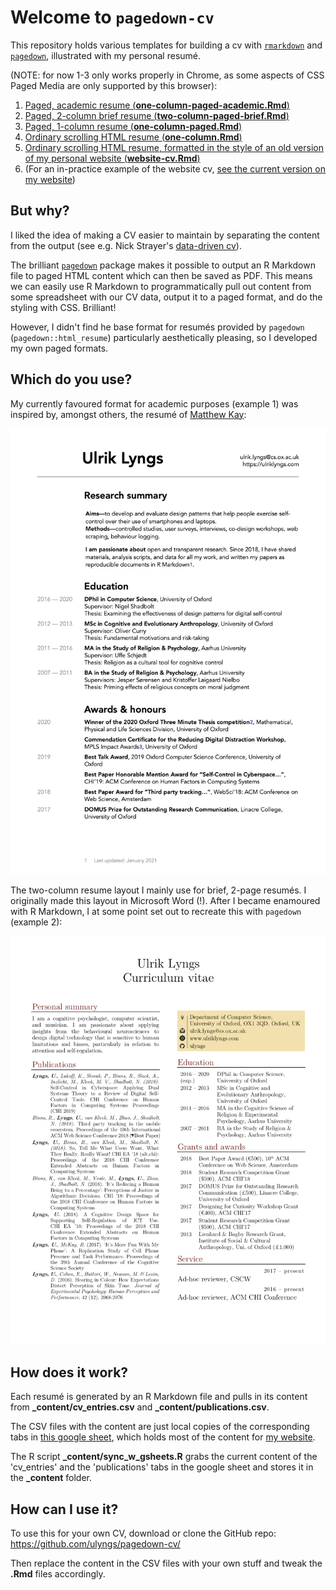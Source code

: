 # Welcome to `pagedown-cv`
This repository holds various templates for building a cv with [`rmarkdown`](https://rmarkdown.rstudio.com) and [`pagedown`](https://github.com/rstudio/pagedown), illustrated with my personal resumé.

(NOTE: for now 1-3 only works properly in Chrome, as some aspects of CSS Paged Media are only supported by this browser):

1. [Paged, academic resume (**one-column-paged-academic.Rmd**)](one-column-paged-academic.html)
1. [Paged, 2-column brief resume (**two-column-paged-brief.Rmd**)](two-column-paged-brief.html)
1. [Paged, 1-column resume (**one-column-paged.Rmd**)](one-column-paged.html)
1. [Ordinary scrolling HTML resume (**one-column.Rmd**)](one-column.html)
1. [Ordinary scrolling HTML resume, formatted in the style of an old version of my personal website (**website-cv.Rmd**)](website-cv.html)
1. (For an in-practice example of the website cv, [see the current version on my website](https://ulriklyngs.com/cv/))

## But why?
I liked the idea of making a CV easier to maintain by separating the content from the output (see e.g. Nick Strayer's [data-driven cv](http://nickstrayer.me/datadrivencv/)). 

The brilliant [`pagedown`](https://github.com/rstudio/pagedown) package makes it possible to output an R Markdown file to paged HTML content which can then be saved as PDF.
This means we can easily use R Markdown to programmatically pull out content from some spreadsheet with our CV data, output it to a paged format, and do the styling with CSS. Brilliant!

However, I didn't find he base format for resumés provided by `pagedown` (`pagedown::html_resume`) particularly aesthetically pleasing, so I developed my own paged formats.

## Which do you use?
My currently favoured format for academic purposes (example 1) was inspired by, amongst others, the resumé of [Matthew Kay](http://www.mjskay.com/):

![](examples/cur_cv_pg1.jpg)

The two-column resume layout I mainly use for brief, 2-page resumés. I originally made this layout in Microsoft Word (!). After I became enamoured with R Markdown, I at some point set out to recreate this with `pagedown` (example 2):

![](examples/page1_new.png)


## How does it work?
Each resumé is generated by an R Markdown file and pulls in its content from **_content/cv_entries.csv** and **_content/publications.csv**.

The CSV files with the content are just local copies of the corresponding tabs in [this google sheet](https://docs.google.com/spreadsheets/d/1ta71CAGkcLqm-W1UdVRA_JJSddWV2TsrRZsCnQlmOis/edit?usp=sharing), which holds most of the content for [my website](https://ulriklyngs.com/).

The R script **_content/sync_w_gsheets.R** grabs the current content of the 'cv_entries' and the 'publications' tabs in the google sheet and stores it in the **_content** folder.


## How can I use it?
To use this for your own CV, download or clone the GitHub repo: https://github.com/ulyngs/pagedown-cv/ 

Then replace the content in the CSV files with your own stuff and tweak the **.Rmd** files accordingly.
